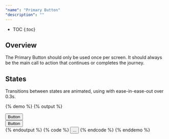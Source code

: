 ```yaml
---
"name": "Primary Button"
"description": ""
---
```


* TOC
{:toc}

## Overview

The Primary Button should only be used once per screen. 
It should always be the main call to action that continues or completes the journey.

## States

Transitions between states are animated, using with ease-in-ease-out over 0.3s.

{% demo %}
{% output %}
<div class="buttons-wrapper">
    <div class="col--3">
        <button class="btn-wrapper btn-primary">
            <div class="btn">
                <span class="btn-text">Button</span>
            </div>  
        </button>
    </div>
    <div class="col--6">
        <button class="btn-wrapper btn-primary">
            <div class="btn">
                <span class="btn-text">Button</span>
            </div>  
        </button>
    </div>
</div>
{% endoutput %}
{% code %}
<button class="btn-wrapper btn-primary">
    <div class="btn">
        <span class="btn-text">...</span>
    </div>  
</button>
{% endcode %}
{% enddemo %}

